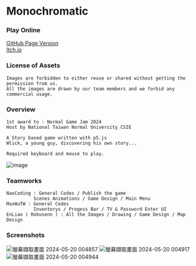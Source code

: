 # Monochromatic

### Play Online 

[GitHub Page Version](https://naocoding.github.io/Monochromatic/) <br>
[Itch.io](https://naocoding.itch.io/monochromatic)

### License of Assets

```
Images are forbidden to either reuse or shared without getting the permission from us.
All the images are drawn by our team members and we forbid any commercial usage.
```

### Overview
```
1st award to : Normal Game Jam 2024
Host by National Taiwan Normal University CSIE

A Story based game written with p5.js
Wlick, a young guy, discovering his own story...

Required keyboard and mouse to play.
```
![image](https://github.com/NaoCoding/Monochromatic/assets/86964895/97bb1f38-eeae-47ff-9f83-eeeb0226c4a8)

### Teamworks

```
NaoCoding : General Codes / Publish the game
          Scenes Animations / Game Design / Main Menu
MaxWuTW : General Codes
          Inventorys / Progess Bar / TV & Password Enter UI
EnLiao ( Rokusenn ) : All the Images / Drawing / Game Design / Map Design
```

### Screenshots

![螢幕擷取畫面 2024-05-20 004857](https://github.com/NaoCoding/Monochromatic/assets/86964895/3caf099d-cafd-4b75-85f0-c30f3edfcd97)
![螢幕擷取畫面 2024-05-20 004917](https://github.com/NaoCoding/Monochromatic/assets/86964895/5d9a7d22-c31b-4125-92b8-2343f6646f59)
![螢幕擷取畫面 2024-05-20 004944](https://github.com/NaoCoding/Monochromatic/assets/86964895/6025cbb3-6770-4c2b-91ad-52e335c84955)
